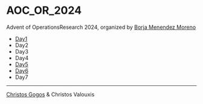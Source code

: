 # AOC_OR_2024
Advent of OperationsResearch 2024, organized by [Borja Menendez Moreno](https://feasible.substack.com/)

* [Day1](./day1/README.md)
* Day2
* Day3
* Day4
* [Day5](./day5/README.md)
* [Day6](./day6/README.md)
* Day7

---
[Christos Gogos](https://www.linkedin.com/in/christos-gogos-07a75bb/) & Christos Valouxis